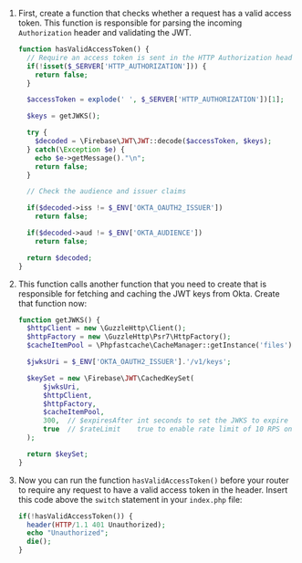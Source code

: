 1. First, create a function that checks whether a request has a valid access token. This function is responsible for parsing the incoming `Authorization` header and validating the JWT.

    ```php
    function hasValidAccessToken() {
      // Require an access token is sent in the HTTP Authorization header
      if(!isset($_SERVER['HTTP_AUTHORIZATION'])) {
        return false;
      }

      $accessToken = explode(' ', $_SERVER['HTTP_AUTHORIZATION'])[1];

      $keys = getJWKS();

      try {
        $decoded = \Firebase\JWT\JWT::decode($accessToken, $keys);
      } catch(\Exception $e) {
        echo $e->getMessage()."\n";
        return false;
      }

      // Check the audience and issuer claims

      if($decoded->iss != $_ENV['OKTA_OAUTH2_ISSUER'])
        return false;

      if($decoded->aud != $_ENV['OKTA_AUDIENCE'])
        return false;

      return $decoded;
    }
    ```

2. This function calls another function that you need to create that is responsible for fetching and caching the JWT keys from Okta. Create that function now:

    ```php
    function getJWKS() {
      $httpClient = new \GuzzleHttp\Client();
      $httpFactory = new \GuzzleHttp\Psr7\HttpFactory();
      $cacheItemPool = \Phpfastcache\CacheManager::getInstance('files');

      $jwksUri = $_ENV['OKTA_OAUTH2_ISSUER'].'/v1/keys';

      $keySet = new \Firebase\JWT\CachedKeySet(
          $jwksUri,
          $httpClient,
          $httpFactory,
          $cacheItemPool,
          300,  // $expiresAfter int seconds to set the JWKS to expire
          true  // $rateLimit    true to enable rate limit of 10 RPS on lookup of invalid keys
      );

      return $keySet;
    }
    ```

3. Now you can run the function `hasValidAccessToken()` before your router to require any request to have a valid access token in the header. Insert this code above the `switch` statement in your `index.php` file:

    ```php
    if(!hasValidAccessToken()) {
      header(HTTP/1.1 401 Unauthorized);
      echo "Unauthorized";
      die();
    }
    ```
